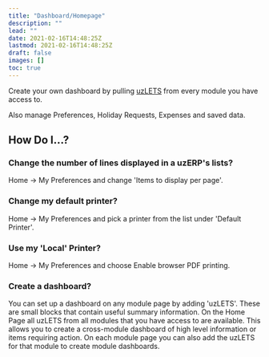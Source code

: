 ```yaml
---
title: "Dashboard/Homepage"
description: ""
lead: ""
date: 2021-02-16T14:48:25Z
lastmod: 2021-02-16T14:48:25Z
draft: false
images: []
toc: true
---
```


Create your own dashboard by pulling [uzLETS](/other/uzlets/) from every module you have access to.

Also manage Preferences, Holiday Requests, Expenses and saved data.

## How Do I...?

### Change the number of lines displayed in a uzERP's lists?

Home -> My Preferences and change 'Items to display per page'.

### Change my default printer?

Home -> My Preferences and pick a printer from the list under 'Default Printer'.

### Use my 'Local' Printer?

Home -> My Preferences and choose Enable browser PDF printing.

### Create a dashboard?

You can set up a dashboard on any module page by adding 'uzLETS'. These are small blocks that contain useful summary information. On the Home Page all uzLETS from all modules that you have access to are available. This allows you to create a cross-module dashboard of high level information or items requiring action. On each module page you can also add the uzLETS for that module to create module dashboards.
